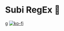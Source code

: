 # Subi RegEx 🔮
g
[![ko-fi](https://ko-fi.com/img/githubbutton_sm.svg)](https://ko-fi.com/J3J4JAD3Q)
